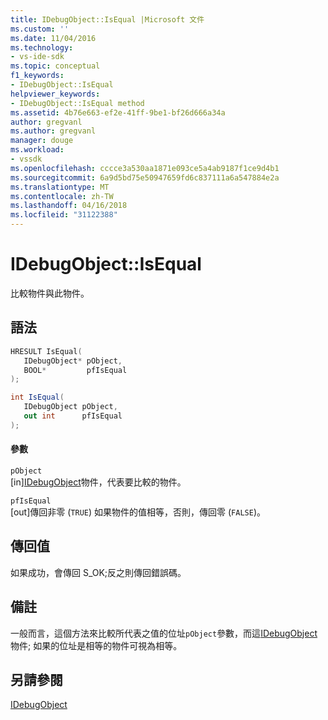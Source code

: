 ```yaml
---
title: IDebugObject::IsEqual |Microsoft 文件
ms.custom: ''
ms.date: 11/04/2016
ms.technology:
- vs-ide-sdk
ms.topic: conceptual
f1_keywords:
- IDebugObject::IsEqual
helpviewer_keywords:
- IDebugObject::IsEqual method
ms.assetid: 4b76e663-ef2e-41ff-9be1-bf26d666a34a
author: gregvanl
ms.author: gregvanl
manager: douge
ms.workload:
- vssdk
ms.openlocfilehash: cccce3a530aa1871e093ce5a4ab9187f1ce9d4b1
ms.sourcegitcommit: 6a9d5bd75e50947659fd6c837111a6a547884e2a
ms.translationtype: MT
ms.contentlocale: zh-TW
ms.lasthandoff: 04/16/2018
ms.locfileid: "31122388"
---
```

# <a name="idebugobjectisequal"></a>IDebugObject::IsEqual
比較物件與此物件。  
  
## <a name="syntax"></a>語法  
  
```cpp  
HRESULT IsEqual(   
   IDebugObject* pObject,  
   BOOL*         pfIsEqual  
);  
```  
  
```csharp  
int IsEqual(  
   IDebugObject pObject,  
   out int      pfIsEqual  
);  
```  
  
#### <a name="parameters"></a>參數  
 `pObject`  
 [in][IDebugObject](../../../extensibility/debugger/reference/idebugobject.md)物件，代表要比較的物件。  
  
 `pfIsEqual`  
 [out]傳回非零 (`TRUE`) 如果物件的值相等，否則，傳回零 (`FALSE`)。  
  
## <a name="return-value"></a>傳回值  
 如果成功，會傳回 S_OK;反之則傳回錯誤碼。  
  
## <a name="remarks"></a>備註  
 一般而言，這個方法來比較所代表之值的位址`pObject`參數，而這[IDebugObject](../../../extensibility/debugger/reference/idebugobject.md)物件; 如果的位址是相等的物件可視為相等。  
  
## <a name="see-also"></a>另請參閱  
 [IDebugObject](../../../extensibility/debugger/reference/idebugobject.md)